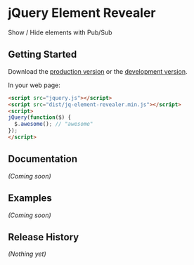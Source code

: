 # jQuery Element Revealer

Show / Hide elements with Pub/Sub

## Getting Started

Download the [production version][min] or the [development version][max].

[min]: https://raw.githubusercontent.com/cleargif/jquery-jq-element-revealer/master/dist/jquery.jq-element-revealer.min.js
[max]: https://raw.githubusercontent.com/cleargif/jquery-jq-element-revealer/master/dist/jquery.jq-element-revealer.js

In your web page:

```html
<script src="jquery.js"></script>
<script src="dist/jq-element-revealer.min.js"></script>
<script>
jQuery(function($) {
  $.awesome(); // "awesome"
});
</script>
```

## Documentation
_(Coming soon)_

## Examples
_(Coming soon)_

## Release History
_(Nothing yet)_
